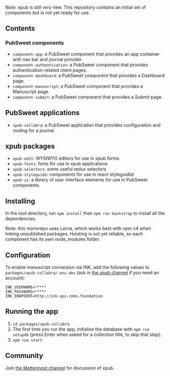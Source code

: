 Note: xpub is still _very_ new. This repository contains an initial set of components but is not yet ready for use.

## Contents

### PubSweet components

* `component-app`: a PubSweet component that provides an app container with nav bar and journal provider.
* `component-authentication`: a PubSweet component that provides authentication-related client pages.
* `component-dashboard`: a PubSweet component that provides a Dashboard page.
* `component-manuscript`: a PubSweet component that provides a Manuscript page.
* `component-submit`: a PubSweet component that provides a Submit page.

## PubSweet applications

* `xpub-collabra`: a PubSweet application that provides configuration and routing for a journal.

## xpub packages

* `xpub-edit`: WYSIWYG editors for use in xpub forms
* `xpub-fonts`: fonts for use in xpub applications
* `xpub-selectors`: some useful redux selectors
* `xpub-styleguide`: components for use in react-styleguidist
* `xpub-ui`: a library of user interface elements for use in PubSweet components.

## Installing

In the root directory, run `npm install` then `npm run bootstrap` to install all the dependencies.

Note: this monorepo uses Lerna, which works best with npm v4 when linking unpublished packages. Hoisting is not yet reliable, so each component has its own node_modules folder.

## Configuration

To enable manuscript conversion via INK, add the following values to `packages/xpub-collabra/.env.dev` (ask in [the xpub channel](https://mattermost.coko.foundation/coko/channels/xpub) if you need an account):

```
INK_USERNAME=*****
INK_PASSWORD=*****
INK_ENDPOINT=http://ink-api.coko.foundation
```

## Running the app

1. `cd packages/xpub-collabra`
1. The first time you run the app, initialise the database with `npm run setupdb` (press Enter when asked for a collection title, to skip that step).
1. `npm run start`

## Community

Join [the Mattermost channel](https://mattermost.coko.foundation/coko/channels/xpub) for discussion of xpub.
